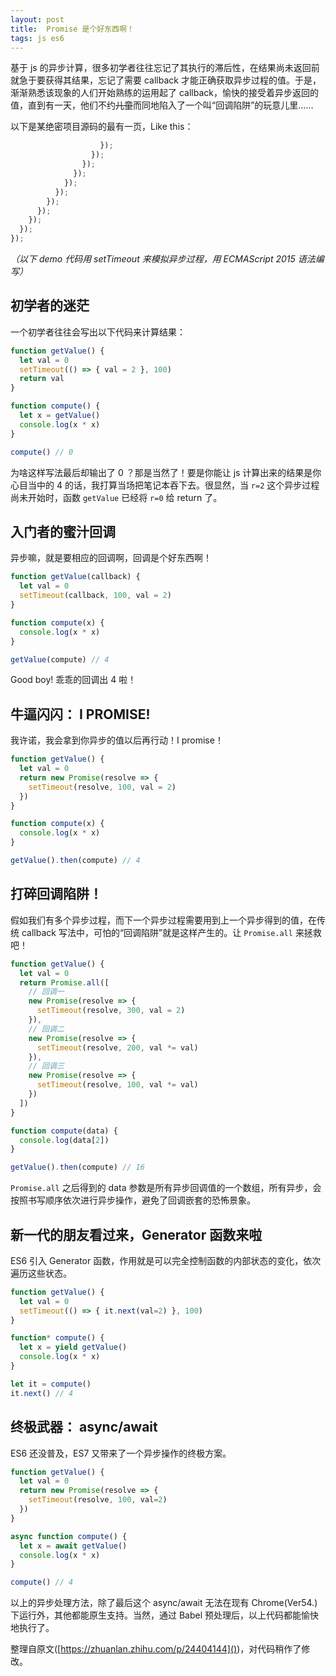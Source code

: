 ```yaml
---
layout: post
title:  Promise 是个好东西啊！
tags: js es6
---
```


基于 js 的异步计算，很多初学者往往忘记了其执行的滞后性，在结果尚未返回前就急于要获得其结果，忘记了需要 callback 才能正确获取异步过程的值。于是，渐渐熟悉该现象的人们开始熟练的运用起了 callback，愉快的接受着异步返回的值，直到有一天，他们不约~~儿童~~而同地陷入了一个叫“回调陷阱”的玩意儿里……
<!--more-->

以下是某绝密项目源码的最有一页，Like this：

```js
                    });
                  });
                });
              });
            });
          });
        });
      });
    });
  });
});
```

_（以下 demo 代码用 setTimeout 来模拟异步过程，用 ECMAScript 2015 语法编写）_

## 初学者的迷茫

一个初学者往往会写出以下代码来计算结果：

```js
function getValue() {
  let val = 0
  setTimeout(() => { val = 2 }, 100)
  return val
}

function compute() {
  let x = getValue()
  console.log(x * x)
}

compute() // 0
```

为啥这样写法最后却输出了 0 ？那是当然了！要是你能让 js 计算出来的结果是你心目当中的 4 的话，我打算当场把笔记本吞下去。很显然，当 `r=2` 这个异步过程尚未开始时，函数 `getValue` 已经将 `r=0` 给 return 了。

## 入门者的蜜汁回调

异步嘛，就是要相应的回调啊，回调是个好东西啊！

```js
function getValue(callback) {
  let val = 0
  setTimeout(callback, 100, val = 2)
}

function compute(x) {
  console.log(x * x)
}

getValue(compute) // 4
```
Good boy! 乖乖的回调出 4 啦！

## 牛逼闪闪： I PROMISE!

我许诺，我会拿到你异步的值以后再行动！I promise！
```js
function getValue() {
  let val = 0
  return new Promise(resolve => {
    setTimeout(resolve, 100, val = 2)
  })
}

function compute(x) {
  console.log(x * x)
}

getValue().then(compute) // 4
```

## 打碎回调陷阱！

假如我们有多个异步过程，而下一个异步过程需要用到上一个异步得到的值，在传统 callback 写法中，可怕的“回调陷阱”就是这样产生的。让 `Promise.all` 来拯救吧！

```js
function getValue() {
  let val = 0
  return Promise.all([
    // 回调一
    new Promise(resolve => {
      setTimeout(resolve, 300, val = 2)
    }),
    // 回调二
    new Promise(resolve => {
      setTimeout(resolve, 200, val *= val)
    }),
    // 回调三
    new Promise(resolve => {
      setTimeout(resolve, 100, val *= val)
    })
  ])
}

function compute(data) {
  console.log(data[2])
}

getValue().then(compute) // 16
```

`Promise.all` 之后得到的 data 参数是所有异步回调值的一个数组，所有异步，会按照书写顺序依次进行异步操作，避免了回调嵌套的恐怖景象。

## 新一代的朋友看过来，Generator 函数来啦

ES6 引入 Generator 函数，作用就是可以完全控制函数的内部状态的变化，依次遍历这些状态。

```js
function getValue() {
  let val = 0
  setTimeout(() => { it.next(val=2) }, 100)
}

function* compute() {
  let x = yield getValue()
  console.log(x * x)
}

let it = compute()
it.next() // 4
```

## 终极武器： async/await

ES6 还没普及，ES7 又带来了一个异步操作的终极方案。

```js
function getValue() {
  let val = 0
  return new Promise(resolve => {
    setTimeout(resolve, 100, val=2)
  })
}

async function compute() {
  let x = await getValue()
  console.log(x * x)
}

compute() // 4
```

以上的异步处理方法，除了最后这个 async/await 无法在现有 Chrome(Ver54.) 下运行外，其他都能原生支持。当然，通过 Babel 预处理后，以上代码都能愉快地执行了。

整理自原文([https://zhuanlan.zhihu.com/p/24404144]())，对代码稍作了修改。
